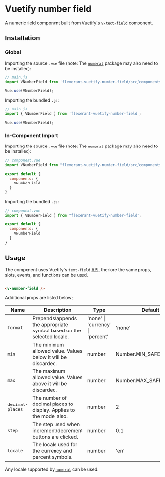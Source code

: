 <!-- <p float="left">
    <img src="https://cdn.auth0.com/blog/vuejs/vue-logo.png" alt="Vue.js" width="100"/>
    <img src="https://www.saashub.com/images/app/service_logos/8/20ef90d04b35/large.png?1527741609" alt="Vuetify.js" width="100"/>
    <img src="https://opencollective-production.s3-us-west-1.amazonaws.com/011fc620-4cb2-11e9-a51a-fdbb10b4cabb.png" alt="Storybook" width="100"/>
</p> -->

# Vuetify number field

<!-- ![GitHub issues](https://img.shields.io/github/issues/mitevpi/vuetify-component-lib-template)
![GitHub pull requests](https://img.shields.io/github/issues-pr-raw/mitevpi/vuetify-component-lib-template)
![GitHub contributors](https://img.shields.io/github/contributors/mitevpi/vuetify-component-lib-template)

![GitHub last commit](https://img.shields.io/github/last-commit/mitevpi/vuetify-component-lib-template)
![GitHub Release Date](https://img.shields.io/github/release-date/mitevpi/vuetify-component-lib-template)

![GitHub code size in bytes](https://img.shields.io/github/languages/code-size/mitevpi/vuetify-component-lib-template)
![GitHub repo size](https://img.shields.io/github/repo-size/mitevpi/vuetify-component-lib-template)
![GitHub](https://img.shields.io/github/license/mitevpi/vuetify-component-lib-template) -->

A numeric field component built from [Vuetify's](https://vuetifyjs.com/en/) [`v-text-field`](https://vuetifyjs.com/en/components/text-fields/) component.


## Installation

### Global

Importing the source `.vue` file (note: The [`numeral`](https://www.npmjs.com/package/numeral) package may also need to be installed):

```js
// main.js
import VNumberField from 'flexerant-vuetify-number-field/src/components/VNumberField';

Vue.use(VNumberField);
```

Importing the bundled `.js`:

```js
// main.js
import { VNumberField } from 'flexerant-vuetify-number-field';

Vue.use(VNumberField);
```

### In-Component Import

Importing the source `.vue` file (note: The [`numeral`](https://www.npmjs.com/package/numeral) package may also need to be installed):


```js
// component.vue
import VNumberField from "flexerant-vuetify-number-field/src/components/VNumberField";

export default {
  components: {
    VNumberField
  }
}
```

Importing the bundled `.js`:

```js
// component.vue
import { VNumberField } from "flexerant-vuetify-number-field";

export default {
  components: {
    VNumberField
  }
}
```

## Usage

The component uses Vuetify's `text-field` [API](https://vuetifyjs.com/en/components/text-fields/#api), therfore the same props, slots, events, and functions can be used.

```html

<v-number-field /> 

```

Additional props are listed below;

| Name             | Description                                                           | Type                              | Default                 |
| ---              | ---                                                                   | ---                               | ---                     |
| `format`         | Prepends/appends the appropriate symbol based on the selected locale. | 'none' \| 'currency' \| 'percent' | 'none'                  |
| `min`            | The minimum allowed value. Values below it will be discarded.         | number                            | Number.MIN_SAFE_INTEGER |
| `max`            | The maximum allowed value. Values above it will be discarded.         | number                            | Number.MAX_SAFE_INTEGER |
| `decimal-places` | The number of decimal places to display. Applies to the model also.   | number                            | 2                       |
| `step`           | The step used when increment/decrement buttons are clicked.           | number                            | 0.1                     |
| `locale`         | The locale used for the currency and percent symbols.                 | number                            | 'en'                    |

Any locale supported by [`numeral`](https://www.npmjs.com/package/numeral) can be used.

